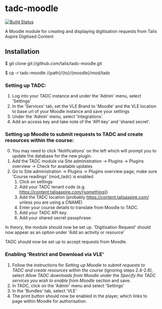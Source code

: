 tadc-moodle
===========

[![Build Status](https://travis-ci.org/talis/tadc-moodle.svg?branch=master)](https://travis-ci.org/talis/tadc-moodle)

A Moodle module for creating and displaying digitisation requests from Talis Aspire Digitised Content

Installation
------------

$ git clone git://github.com/talis/tadc-moodle.git

$ cp -r tadc-moodle /{path}/{to}/{moodle}/mod/tadc

### Setting up TADC:

1. Log into your TADC instance and under the 'Admin' menu, select 'Settings'
2. In the 'Services' tab, set the VLE Brand to 'Moodle' and the VLE location to base url of your Moodle instance and save your settings
3. Under the 'Admin' menu, select 'Integrations'.
4. Add an access key and take note of the 'API key' and 'shared secret'.

### Setting up Moodle to submit requests to TADC and create resources within the course:

0. You may need to click 'Notifications' on the left which will prompt you to update the database for the new plugin.
1. Add the TADC module via Site administration -> Plugins -> Plugins overview -> Check for available updates
2.  Go to Site administration -> Plugins -> Plugins overview page, make sure 'Course readings' (mod_tadc) is enabled
    1. Click on settings
    2. Add your TADC tenant code (e.g. https://content.talisaspire.com/{something})
    3. Add the TADC location (probably https://content.talisaspire.com/ unless you are using a CNAME)
    4. Enter your course details to translate from Moodle to TADC.
    5. Add your TADC API key.
    6. Add your shared secret passphrase.

In theory, the module should now be set up.  'Digitisation Request' should now appear as an option under 'Add an activity or resource'

TADC should now be set up to accept requests from Moodle.

### Enabling 'Restrict and Download via VLE'
1. Follow the instructions for *Setting up Moodle to submit requests to TADC and create resources within the course* (ignoring steps 2.4-2.6), select *Allow TADC downloads from Moodle* under the *Specify the TADC services you wish to enable from Moodle* section and save.
2. In TADC, click on the 'Admin' menu and select 'Settings'
3. In the 'Bundles' tab, select 'VLE'
4. The print button should now be enabled in the player, which links to page within Moodle for authorisation.
